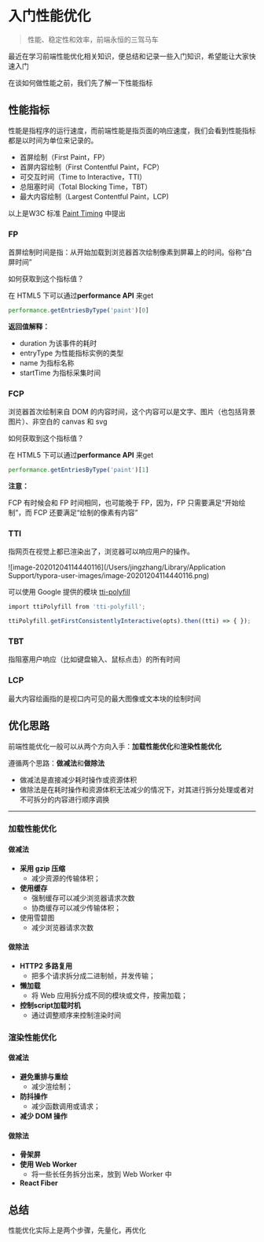 # 入门性能优化

>  性能、稳定性和效率，前端永恒的三驾马车

最近在学习前端性能优化相关知识，便总结和记录一些入门知识，希望能让大家快速入门

在谈如何做性能之前，我们先了解一下性能指标

## 性能指标

性能是指程序的运行速度，而前端性能是指页面的响应速度，我们会看到性能指标都是以时间为单位来记录的。

- 首屏绘制（First Paint，FP）
- 首屏内容绘制（First Contentful Paint，FCP）
- 可交互时间（Time to Interactive，TTI）
- 总阻塞时间（Total Blocking Time，TBT）
- 最大内容绘制（Largest Contentful Paint，LCP)

以上是W3C 标准 [Paint Timing](https://www.w3.org/TR/paint-timing/#sec-paint-timing) 中提出

### FP

首屏绘制时间是指：从开始加载到浏览器首次绘制像素到屏幕上的时间。俗称“白屏时间”

如何获取到这个指标值？

在 HTML5 下可以通过**performance API** 来get

```js
performance.getEntriesByType('paint')[0] 
```

**返回值解释：**

- duration 为该事件的耗时
- entryType 为性能指标实例的类型
- name 为指标名称
- startTime 为指标采集时间

### FCP

浏览器首次绘制来自 DOM 的内容时间，这个内容可以是文字、图片（也包括背景图片）、非空白的 canvas 和 svg

如何获取到这个指标值？

在 HTML5 下可以通过**performance API** 来get

```js
performance.getEntriesByType('paint')[1] 
```

**注意：**

FCP 有时候会和 FP 时间相同，也可能晚于 FP，因为，FP 只需要满足“开始绘制”，而 FCP 还要满足“绘制的像素有内容”

### TTI

指网页在视觉上都已渲染出了，浏览器可以响应用户的操作。

![image-20201204114440116](/Users/jingzhang/Library/Application Support/typora-user-images/image-20201204114440116.png)

可以使用 Google 提供的模块 [tti-polyfill](https://www.npmjs.com/package/tti-polyfill)

```js
import ttiPolyfill from 'tti-polyfill'; 

ttiPolyfill.getFirstConsistentlyInteractive(opts).then((tti) => { });
```

### TBT

指阻塞用户响应（比如键盘输入、鼠标点击）的所有时间

### LCP

最大内容绘画指的是视口内可见的最大图像或文本块的绘制时间

## 优化思路

前端性能优化一般可以从两个方向入手：**加载性能优化**和**渲染性能优化**

遵循两个思路：**做减法**和**做除法**

- 做减法是直接减少耗时操作或资源体积
- 做除法是在耗时操作和资源体积无法减少的情况下，对其进行拆分处理或者对不可拆分的内容进行顺序调换

----

### 加载性能优化

#### 做减法

- **采用 gzip 压缩**
  - 减少资源的传输体积；
- **使用缓存**
  - 强制缓存可以减少浏览器请求次数
  - 协商缓存可以减少传输体积；
- 使用雪碧图
  - 减少浏览器请求次数    

#### 做除法

- **HTTP2 多路复用**
  - 把多个请求拆分成二进制帧，并发传输；
- **懒加载**
  - 将 Web 应用拆分成不同的模块或文件，按需加载；
- **控制script加载时机**
  - 通过调整顺序来控制渲染时间

### 渲染性能优化

#### 做减法

- **避免重排与重绘**
  - 减少渲绘制；
- **防抖操作**
  - 减少函数调用或请求；
- **减少 DOM 操作**

#### 做除法

- **骨架屏**
- **使用 Web Worker**
  - 将一些长任务拆分出来，放到 Web Worker 中
- **React Fiber**

## 总结

性能优化实际上是两个步骤，先量化，再优化

